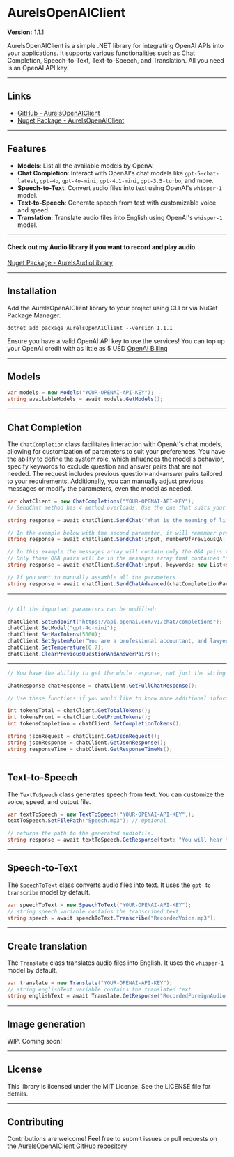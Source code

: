 # AurelsOpenAIClient

**Version:** 1.1.1

AurelsOpenAIClient is a simple .NET library for integrating OpenAI APIs into your applications. It supports various functionalities such as Chat Completion, Speech-to-Text, Text-to-Speech, and Translation. All you need is an OpenAI API key.

---
## Links
- [GitHub - AurelsOpenAIClient](https://github.com/aurel192/AurelsOpenAIClient)
- [Nuget Package - AurelsOpenAIClient](https://www.nuget.org/packages/AurelsOpenAIClient)
---

## Features
- **Models**: List all the available models by OpenAI
- **Chat Completion**: Interact with OpenAI's chat models like `gpt-5-chat-latest`, `gpt-4o`, `gpt-4o-mini`, `gpt-4.1-mini`, `gpt-3.5-turbo`, and more.
- **Speech-to-Text**: Convert audio files into text using OpenAI's `whisper-1` model.
- **Text-to-Speech**: Generate speech from text with customizable voice and speed.
- **Translation**: Translate audio files into English using OpenAI's `whisper-1` model.

---

####  Check out my Audio library if you want to record and play audio

 [Nuget Package - AurelsAudioLibrary](https://www.nuget.org/packages/AurelsAudioLibrary)

---

## Installation

Add the AurelsOpenAIClient library to your project using CLI or via NuGet Package Manager.
```
dotnet add package AurelsOpenAIClient --version 1.1.1
```
Ensure you have a valid OpenAI API key to use the services!
You can top up your OpenAI credit with as little as 5 USD
[OpenAI Billing](https://platform.openai.com/settings/organization/billing/overview)

---
## Models
```csharp
var models = new Models("YOUR-OPENAI-API-KEY");
string availableModels = await models.GetModels();
```
---

## Chat Completion

The `ChatCompletion` class facilitates interaction with OpenAI's chat models, allowing for customization of parameters to suit your preferences. You have the ability to define the system role, which influences the model's behavior, specify keywords to exclude question and answer pairs that are not needed. The request includes previous question-and-answer pairs tailored to your requirements. Additionally, you can manually adjust previous messages or modify the parameters, even the model as needed.

```csharp
var chatClient = new ChatCompletions("YOUR-OPENAI-API-KEY");
// SendChat method has 4 method overloads. Use the one that suits your needs.

string response = await chatClient.SendChat("What is the meaning of life?");

// In the example below with the second parameter, it will remember previous 5 Q&As
string response = await chatClient.SendChat(input, numberOfPreviousQA: 5);

// In this example the messages array will contain only the Q&A pairs that are related to the second parameter.
// Only those Q&A pairs will be in the messages array that contained "nvidia" or "tsm". It is case insensitive.
string response = await chatClient.SendChat(input, keywords: new List<string>{"Nvidia", "TSM" } );

// If you want to manually assamble all the parameters
string response = await chatClient.SendChatAdvanced(chatCompletetionParameters: allParameters);
```

---

```csharp

// All the important parameters can be modified:

chatClient.SetEndpoint("https://api.openai.com/v1/chat/completions");
chatClient.SetModel("gpt-4o-mini");
chatClient.SetMaxTokens(5000);
chatClient.SetSystemRole("You are a professional accountant, and lawyer");
chatClient.SetTemperature(0.7);
chatClient.ClearPreviousQuestionAndAnswerPairs();
```

---

```csharp
// You have the ability to get the whole response, not just the string response

ChatResponse chatResponse = chatClient.GetFullChatResponse();

// Use these functions if you would like to know more additional information of the request and response

int tokensTotal = chatClient.GetTotalTokens();
int tokensPromt = chatClient.GetPromtTokens();
int tokensCompletion = chatClient.GetCompletionTokens();

string jsonRequest = chatClient.GetJsonRequest();
string jsonResponse = chatClient.GetJsonResponse();
string responseTime = chatClient.GetResponseTimeMs();

```

---

## Text-to-Speech

The `TextToSpeech` class generates speech from text. You can customize the voice, speed, and output file.

```csharp
var textToSpeech = new TextToSpeech("YOUR-OPENAI-API-KEY",);
textToSpeech.SetFilePath("Speech.mp3"); // Optional

// returns the path to the generated audiofile.
string response = await textToSpeech.GetResponse(text: "You will hear this sentence!");

```

---

## Speech-to-Text

The `SpeechToText` class converts audio files into text. It uses the `gpt-4o-transcribe` model by default.

```csharp
var speechToText = new SpeechToText("YOUR-OPENAI-API-KEY");
// string speech variable contains the transcribed text
string speech = await speechToText.Transcribe("RecordedVoice.mp3");
```

---

## Create translation

The `Translate` class translates audio files into English. It uses the `whisper-1` model by default.

```csharp
var translate = new Translate("YOUR-OPENAI-API-KEY");
// string englishText variable contains the translated text
string englishText = await Translate.GetResponse("RecordedForeignAudio.mp3");
```

---

## Image generation
WIP. Coming soon!

---

## License

This library is licensed under the MIT License. See the LICENSE file for details.

---

## Contributing

Contributions are welcome! Feel free to submit issues or pull requests on the [AurelsOpenAIClient GitHub repository](https://github.com/aurel192/AurelsOpenAIClient)
